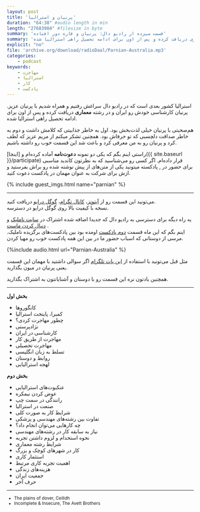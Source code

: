 ```yaml
---
layout: post
title: 'پرنیان و استرالیا'
duration: "64:38" #audio length in min
length: "27683904" #filesize in byte
summary: 'قسمت سیزده از رادیو دال: پرنیان و قاره دور افتاده'
summary: 'استرالیا کشور بعدی است که در رادیو دال سراغش رفتیم و همراه شدیم با پرنیان عزیز. پرنیان کارشناسی خودش رو ایران و در رشته معماری دریافت کرده و پس از اون برای ادامه تحصیل راهی استرالیا شده.'
explicit: "no"
file: 'archive.org/download/radioDaal/Parnian-Australia.mp3'
categories:
    - podcast
keywords:
    - مهاجرت
    - استرالیا
    - کار
    - پادکست
---
```


استرالیا کشور بعدی است که در رادیو دال سراغش رفتیم و همراه شدیم با پرنیان عزیز. پرنیان کارشناسی خودش رو ایران و در رشته **معماری** دریافت کرده و پس از اون برای ادامه تحصیل راهی استرالیا شده.

هم‌صحبتی با پرنیان خیلی لذت‌بخش بود. اول به خاطر جذابیتی که کلامش داشت و دوم به خاطر صداقت دلچسبی که تو حرفاش بود. همچنین تشکر میکنم از مریم عزیز که لطف کرد و پرنیان رو به من معرفی کرد و باعث شد این قسمت خوب رو داشته باشیم.

راستی اینم بگم که یکی دو نمونه **دعوت‌نامه** آماده کرده‌ام و [اینجا]({{ site.baseurl }}/participate) قرار داده‌ام. اگر کسی رو می‌شناسید که به نظرتون کاندید مناسبی برای حضور در  , پادکسته میتونید  یکی از متن‌های از پیش نوشته شده رو براش بفرستید و ازش برای شرکت به عنوان مهمان در پادکست دعوت کنید.


{% include guest_imgs.html name="parnian" %}

<hr>

می‌تونید این قسمت رو از [آیتونز](http://apple.co/2go4xdT)، [کانال تگرام](https://t.me/radioDaal)، [گوگل درایو](http://bit.ly/daal-13) دریافت کنید.  
نسخه با کیفیت بالا روی گوگل درایو در دسترسه.

یه راه دیگه برای دسترسی به رادیو دال که جدیدا اضافه شده اشتراک در [سایت ناملیک](http://namlik.me/) و [دنبال کردن ماست](http://namlik.me/channel/%D8%B1%D8%A7%D8%AF%DB%8C%D9%88%20%D8%AF%D8%A7%D9%84)
.  
اینم بگم که این ماه قسمت [دوم پادکست]({{site.baseurl}}/rojin-saba-us) اومده بود بین پادکست‌های برگزیده ناملیک. مرسی از دوستانی که اسباب حضور ما در بین این همه پادکست خوب رو مهیا کردن.

{%include audio.html url="Parnian-Australia" %}

مثل قبل می‌تونید با استفاده از [این بات تلگرام](https://t.me/RadioDaalGuestBot) اگر سوالی داشتید با مهمان این قسمت یعنی پرنیان در میون بگذارید.

همچنین یادتون نره این قسمت رو با دوستان و آشنایانتون به اشتراک بگذارید.


<hr>

**بخش اول**

- کانگوروها
- کمبرا، پایتخت استرالیا
- چطور مهاجرت کردی؟
- نژادپرستی
- کارشناسی در ایران
- مهاجرت از طریق کار
- مهاجرت تحصیلی
- تسلط به زبان انگلیسی
- روابط و دوستان
- لهجه استرالیایی

**بخش دوم**

- عنکبوت‌های استرالیایی
- عوض کردن نیمکره
- رانندگی در سمت چپ
- صنعت در استرالیا
- شرایط کار به صورت کلی
- تفاوت بین رشته‌های مهندسی و پزشکی
- چه کارهایی می‌توان انجام داد؟
- نیاز به سابقه کار در رشته‌های مهندسی
- نحوه استخدام و لزوم داشتن تجربه
- شرایط رشته معماری
- کار در شهرهای کوچک و بزرگ
- استثمار کاری
- اهمیت تجربه کاری مرتبط
- هزینه‌های زندگی
- جمعیت ایران
- حرف آخر

<hr>

<div dir="ltr" style="font-size: smaller;">
<ul>
<li>The plains of dover, Ceilidh</li>
<li>Incomplete & Insecure, The Avett Brothers</li>
</ul>
</div>